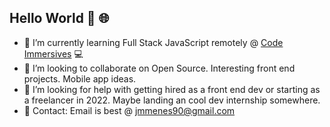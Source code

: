 ## Hello World 👋 :globe_with_meridians:


- 🌱 I’m currently learning Full Stack JavaScript remotely @ [Code Immersives](https://www.codeimmersives.com/) :computer:
- :raised_hands: I’m looking to collaborate on Open Source. Interesting front end projects. Mobile app ideas.
- 🤔 I’m looking for help with getting hired as a front end dev or starting as a freelancer in 2022. Maybe landing an cool dev internship somewhere.
- :email: Contact: Email is best @ jmmenes90@gmail.com

